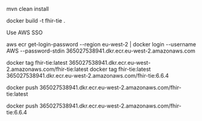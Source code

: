 
mvn clean install

docker build -t fhir-tie .

Use AWS SSO

aws ecr get-login-password --region eu-west-2 | docker login --username AWS --password-stdin 365027538941.dkr.ecr.eu-west-2.amazonaws.com

docker tag fhir-tie:latest 365027538941.dkr.ecr.eu-west-2.amazonaws.com/fhir-tie:latest
docker tag fhir-tie:latest 365027538941.dkr.ecr.eu-west-2.amazonaws.com/fhir-tie:6.6.4

docker push 365027538941.dkr.ecr.eu-west-2.amazonaws.com/fhir-tie:latest

docker push 365027538941.dkr.ecr.eu-west-2.amazonaws.com/fhir-tie:6.6.4
